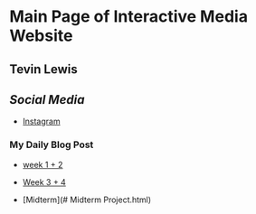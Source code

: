 # Main Page of Interactive Media Website

## Tevin Lewis

## _Social Media_

* [Instagram](https://www.instagram.com/kindom_d_/)
  
### My Daily Blog Post

* [week 1 + 2](2023_01_15.html)

* [Week 3 + 4](2023_01_15.html)

* [Midterm](# Midterm Project.html)
